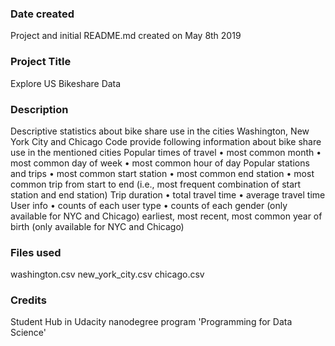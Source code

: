 ### Date created
Project and initial README.md created on May 8th 2019

### Project Title
Explore US Bikeshare Data

### Description
Descriptive statistics about bike share use in the cities Washington, New York City and Chicago
Code provide following information about bike share use in the mentioned cities
    Popular times of travel
    • most common month
    • most common day of week
    • most common hour of day
    Popular stations and trips
    • most common start station
  	• most common end station
  	• most common trip from start to end (i.e., most frequent combination of start station and end station)
    Trip duration
    • total travel time
  	• average travel time
    User info
    • counts of each user type
  	• counts of each gender (only available for NYC and Chicago)
  earliest, most recent, most common year of birth (only available for NYC and Chicago)

### Files used
washington.csv
new_york_city.csv
chicago.csv

### Credits
Student Hub in Udacity nanodegree program 'Programming for Data Science'
